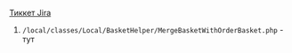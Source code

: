 [Тиккет Jira](https://kontur-agency.atlassian.net/browse/SEANOVO-7)

1.  `/local/classes/Local/BasketHelper/MergeBasketWithOrderBasket.php` - тут 

